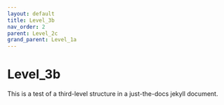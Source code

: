 ```yaml
---
layout: default
title: Level_3b
nav_order: 2
parent: Level_2c
grand_parent: Level_1a
---
```


# Level_3b

This is a test of a third-level structure in a just-the-docs jekyll document.
